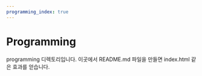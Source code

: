 ```yaml
---
programming_index: true
---
```


# Programming

programming 디렉토리입니다. 이곳에서 README.md 파일을 만들면 index.html 같은 효과를 얻습니다. 


<Programming/>
